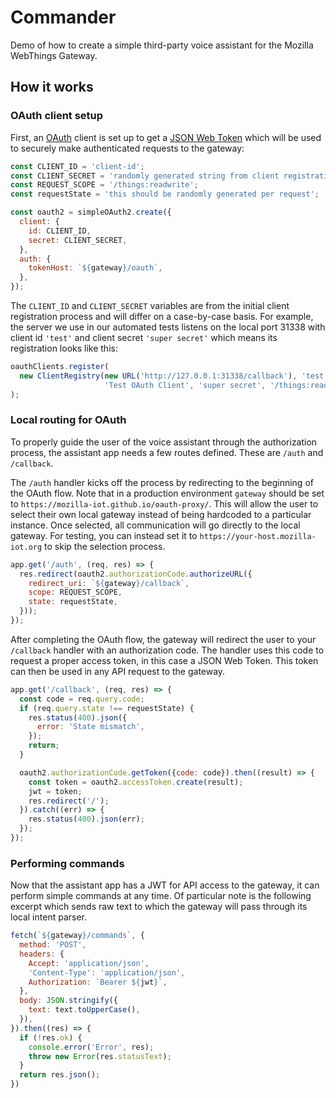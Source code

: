 # Commander

Demo of how to create a simple third-party voice assistant for the Mozilla
WebThings Gateway.


## How it works

### OAuth client setup
First, an [OAuth]() client is set up to get a [JSON Web Token]() which will be
used to securely make authenticated requests to the gateway:

```javascript
const CLIENT_ID = 'client-id';
const CLIENT_SECRET = 'randomly generated string from client registration process';
const REQUEST_SCOPE = '/things:readwrite';
const requestState = 'this should be randomly generated per request';

const oauth2 = simpleOAuth2.create({
  client: {
    id: CLIENT_ID,
    secret: CLIENT_SECRET,
  },
  auth: {
    tokenHost: `${gateway}/oauth`,
  },
});
```

The `CLIENT_ID` and `CLIENT_SECRET` variables are from the initial client
registration process and will differ on a case-by-case basis. For example, the
server we use in our automated tests listens on the local port 31338 with
client id `'test'` and client secret `'super secret'` which means its
registration looks like this:
```javascript
oauthClients.register(
  new ClientRegistry(new URL('http://127.0.0.1:31338/callback'), 'test',
                     'Test OAuth Client', 'super secret', '/things:readwrite')
);
```

### Local routing for OAuth

To properly guide the user of the voice assistant through the authorization
process, the assistant app needs a few routes defined. These are `/auth` and
`/callback`.

The `/auth` handler kicks off the process by redirecting to the beginning of
the OAuth flow. Note that in a production environment `gateway` should be set
to `https://mozilla-iot.github.io/oauth-proxy/`. This will allow the user to
select their own local gateway instead of being hardcoded to a particular
instance. Once selected, all communication will go directly to the local
gateway. For testing, you can instead set it to
`https://your-host.mozilla-iot.org` to skip the selection process.


```javascript
app.get('/auth', (req, res) => {
  res.redirect(oauth2.authorizationCode.authorizeURL({
    redirect_uri: `${gateway}/callback`,
    scope: REQUEST_SCOPE,
    state: requestState,
  }));
});
```

After completing the OAuth flow, the gateway will redirect the user to your
`/callback` handler with an authorization code. The handler uses this code to
request a proper access token, in this case a JSON Web Token. This token can
then be used in any API request to the gateway.

```javascript
app.get('/callback', (req, res) => {
  const code = req.query.code;
  if (req.query.state !== requestState) {
    res.status(400).json({
      error: 'State mismatch',
    });
    return;
  }

  oauth2.authorizationCode.getToken({code: code}).then((result) => {
    const token = oauth2.accessToken.create(result);
    jwt = token;
    res.redirect('/');
  }).catch((err) => {
    res.status(400).json(err);
  });
});
```

### Performing commands

Now that the assistant app has a JWT for API access to the gateway, it can perform simple commands at any time.
Of particular note is the following excerpt which sends raw text to which the
gateway will pass through its local intent parser.

```javascript
fetch(`${gateway}/commands`, {
  method: 'POST',
  headers: {
    Accept: 'application/json',
    'Content-Type': 'application/json',
    Authorization: `Bearer ${jwt}`,
  },
  body: JSON.stringify({
    text: text.toUpperCase(),
  }),
}).then((res) => {
  if (!res.ok) {
    console.error('Error', res);
    throw new Error(res.statusText);
  }
  return res.json();
})
```
